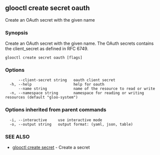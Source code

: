 ## glooctl create secret oauth

Create an OAuth secret with the given name

### Synopsis

Create an OAuth secret with the given name. The OAuth secrets contains the client_secret as defined in RFC 6749.

```
glooctl create secret oauth [flags]
```

### Options

```
      --client-secret string   oauth client secret
  -h, --help                   help for oauth
      --name string            name of the resource to read or write
  -n, --namespace string       namespace for reading or writing resources (default "gloo-system")
```

### Options inherited from parent commands

```
  -i, --interactive     use interactive mode
  -o, --output string   output format: (yaml, json, table)
```

### SEE ALSO

* [glooctl create secret](glooctl_create_secret.md)	 - Create a secret

